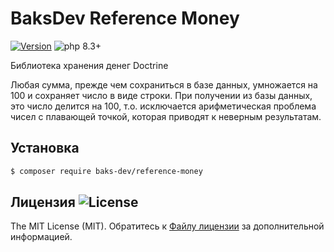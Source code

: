 # BaksDev Reference Money

[![Version](https://img.shields.io/badge/version-7.1.6-blue)](https://github.com/baks-dev/reference-money/releases)
![php 8.3+](https://img.shields.io/badge/php-min%208.3-red.svg)

Библиотека хранения денег Doctrine

Любая сумма, прежде чем сохраниться в базе данных, умножается на 100 и сохраняет число в виде строки. При получении из
базы данных, это число делится на 100, т.о. исключается арифметическая проблема чисел с плавающей точкой, которая
приводят к неверным результатам.

## Установка

``` bash
$ composer require baks-dev/reference-money
```

## Лицензия ![License](https://img.shields.io/badge/MIT-green)

The MIT License (MIT). Обратитесь к [Файлу лицензии](LICENSE.md) за дополнительной информацией.
